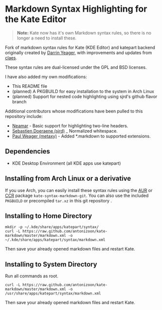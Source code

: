# Markdown Syntax Highlighting for the Kate Editor

> **Note:** Kate now has it's own Markdown syntax rules, so there is no longer a need to install these.

Fork of markdown syntax rules for Kate (KDE Editor) and katepart backend  originally created by [Darrin Yeager,](http://www.dyeager.org/blog/2008/06/kate-markdown-color-syntax-highlighting.html) with improvements and updates from [claes](https://github.com/claes/kate-markdown).

These syntax rules are dual-licensed under the GPL and BSD licenses.

I have also added my own modifications:

* This README file
* (planned) A PKGBUILD for easy installation to the system in Arch Linux
* (planned) Support for nested code highlighting using sjrd's github flavor branch

Additional contributors whose modifications have been pulled to this repository include:

* [Neamar](https://github.com/Neamar/kate-markdown) - Basic support for highlighting two-line headers.
* [Sebastien Doeraene (sjrd)](https://github.com/sjrd/kate-markdown) _ Normalized whitespace.
* [Paul Weager (metaxy)](https://github.com/metaxy/kate-markdown) - Added *.markdown to supported extensions.

## Dependencies

* KDE Desktop Environment (all KDE apps use katepart)

## Installing from Arch Linux or a derivative

If you use Arch, you can easily install these syntax rules using the [AUR](https://aur.archlinux.org/packages.php?ID=62856) or [CCR](http://chakra-linux.org/ccr/packages.php?ID=4368) package `kate-syntax-markdown-git`. You can also use the included `PKGBUILD` or precompiled `tar.xz` in this git repository .

## Installing to Home Directory

    mkdir -p ~/.kde/share/apps/katepart/syntax/
    curl -L https://raw.github.com/antonizoon/kate-markdown/master/markdown.xml -o ~/.kde/share/apps/katepart/syntax/markdown.xml

Then save your already opened markdown files and restart Kate.

## Installing to System Directory

Run all commands as root.

    curl -L https://raw.github.com/antonizoon/kate-markdown/master/markdown.xml -o /usr/share/apps/katepart/syntax/markdown.xml
    
Then save your already opened markdown files and restart Kate.
